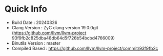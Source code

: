 # Quick Info
* Build Date : 20240326
* Clang Version : ZyC clang version 19.0.0git (https://github.com/llvm/llvm-project 93f9fb2c825dba48db64d5f726b54bcbd4766009)
* Binutils Version : master
* Compiled Based : https://github.com/llvm/llvm-project/commit/93f9fb2c


